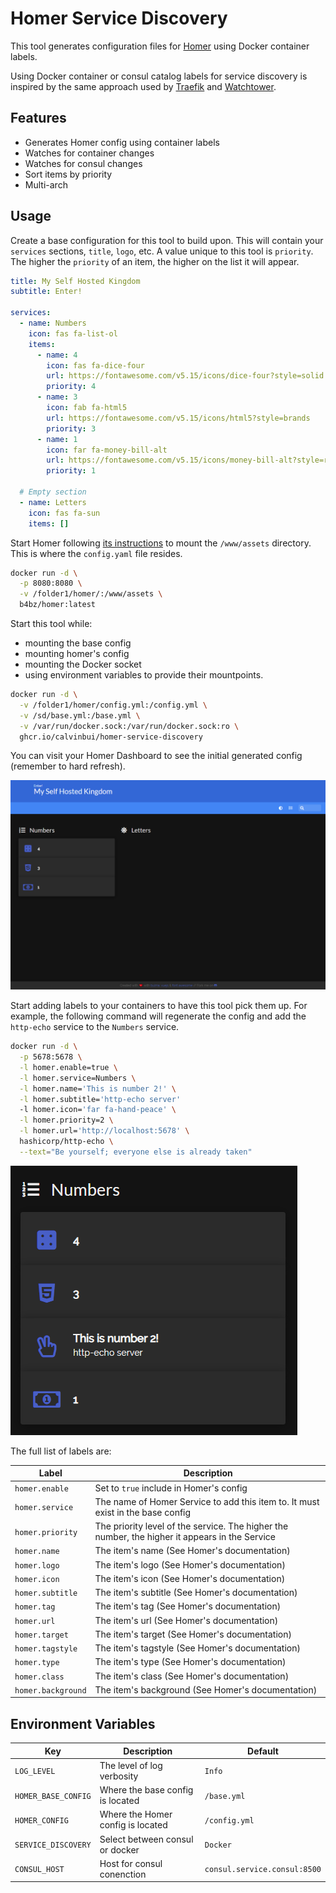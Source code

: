 # Homer Service Discovery

This tool generates configuration files for [Homer](https://github.com/bastienwirtz/homer) using Docker container labels.

Using Docker container or consul catalog labels for service discovery is inspired by the same approach used by [Traefik](https://doc.traefik.io/traefik/providers/docker/) and [Watchtower](https://github.com/containrrr/watchtower).
## Features

- Generates Homer config using container labels
- Watches for container changes
- Watches for consul changes
- Sort items by priority
- Multi-arch

## Usage

Create a base configuration for this tool to build upon. This will contain your `services` sections, `title`, `logo`, etc. A value unique to this tool is `priority`. The higher the `priority` of an item, the higher on the list it will appear.

```yaml
title: My Self Hosted Kingdom
subtitle: Enter!

services:
  - name: Numbers
    icon: fas fa-list-ol
    items:
      - name: 4
        icon: fas fa-dice-four
        url: https://fontawesome.com/v5.15/icons/dice-four?style=solid
        priority: 4
      - name: 3
        icon: fab fa-html5
        url: https://fontawesome.com/v5.15/icons/html5?style=brands
        priority: 3
      - name: 1
        icon: far fa-money-bill-alt
        url: https://fontawesome.com/v5.15/icons/money-bill-alt?style=regular
        priority: 1

  # Empty section
  - name: Letters
    icon: fas fa-sun
    items: []
```

Start Homer following [its instructions](https://github.com/bastienwirtz/homer/blob/main/README.md) to mount the `/www/assets` directory. This is where the `config.yaml` file resides.

```bash
docker run -d \
  -p 8080:8080 \
  -v /folder1/homer/:/www/assets \
  b4bz/homer:latest
```

Start this tool while:
- mounting the base config
- mounting homer's config
- mounting the Docker socket
- using environment variables to provide their mountpoints.

```bash
docker run -d \
  -v /folder1/homer/config.yml:/config.yml \
  -v /sd/base.yml:/base.yml \
  -v /var/run/docker.sock:/var/run/docker.sock:ro \
  ghcr.io/calvinbui/homer-service-discovery
```

You can visit your Homer Dashboard to see the initial generated config (remember to hard refresh).

![](docs/base.png)

Start adding labels to your containers to have this tool pick them up. For example, the following command will regenerate the config and add the `http-echo` service to the `Numbers` service.

```bash
docker run -d \
  -p 5678:5678 \
  -l homer.enable=true \
  -l homer.service=Numbers \
  -l homer.name='This is number 2!' \
  -l homer.subtitle='http-echo server'
  -l homer.icon='far fa-hand-peace' \
  -l homer.priority=2 \
  -l homer.url='http://localhost:5678' \
  hashicorp/http-echo \
  --text="Be yourself; everyone else is already taken"
```

![](docs/base-added.png)

The full list of labels are:

| Label              | Description                                                                                    |
|--------------------|------------------------------------------------------------------------------------------------|
| `homer.enable`     | Set to `true` include in Homer's config                                                        |
| `homer.service`    | The name of Homer Service to add this item to. It must exist in the base config                |
| `homer.priority`   | The priority level of the service. The higher the number, the higher it appears in the Service |
| `homer.name`       | The item's name (See Homer's documentation)                                                    |
| `homer.logo`       | The item's logo (See Homer's documentation)                                                    |
| `homer.icon`       | The item's icon (See Homer's documentation)                                                    |
| `homer.subtitle`   | The item's subtitle (See Homer's documentation)                                                |
| `homer.tag`        | The item's tag (See Homer's documentation)                                                     |
| `homer.url`        | The item's url (See Homer's documentation)                                                     |
| `homer.target`     | The item's target (See Homer's documentation)                                                  |
| `homer.tagstyle`   | The item's tagstyle (See Homer's documentation)                                                |
| `homer.type`       | The item's type (See Homer's documentation)                                                    |
| `homer.class`      | The item's class (See Homer's documentation)                                                   |
| `homer.background` | The item's background (See Homer's documentation)                                              |

## Environment Variables

| Key                 | Description                       | Default       |
|---------------------|-----------------------------------|---------------|
| `LOG_LEVEL`         | The level of log verbosity        | `Info`        |
| `HOMER_BASE_CONFIG` | Where the base config is located  | `/base.yml`   |
| `HOMER_CONFIG`      | Where the Homer config is located | `/config.yml` |
| `SERVICE_DISCOVERY` | Select between consul or docker   | `Docker`      |
| `CONSUL_HOST`       | Host for consul conenction        | `consul.service.consul:8500` |
